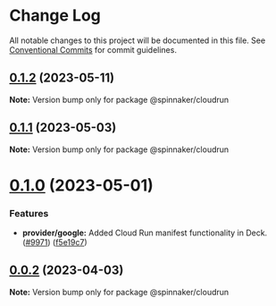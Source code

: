 # Change Log

All notable changes to this project will be documented in this file.
See [Conventional Commits](https://conventionalcommits.org) for commit guidelines.

## [0.1.2](https://github.com/spinnaker/deck/compare/@spinnaker/cloudrun@0.1.1...@spinnaker/cloudrun@0.1.2) (2023-05-11)

**Note:** Version bump only for package @spinnaker/cloudrun





## [0.1.1](https://github.com/spinnaker/deck/compare/@spinnaker/cloudrun@0.1.0...@spinnaker/cloudrun@0.1.1) (2023-05-03)

**Note:** Version bump only for package @spinnaker/cloudrun





# [0.1.0](https://github.com/spinnaker/deck/compare/@spinnaker/cloudrun@0.0.2...@spinnaker/cloudrun@0.1.0) (2023-05-01)


### Features

* **provider/google:** Added Cloud Run manifest functionality in Deck. ([#9971](https://github.com/spinnaker/deck/issues/9971)) ([f5e19c7](https://github.com/spinnaker/deck/commit/f5e19c77a0135963ca1f54beb5ef9abc48ba8968))





## [0.0.2](https://github.com/spinnaker/deck/compare/@spinnaker/cloudrun@0.0.1...@spinnaker/cloudrun@0.0.2) (2023-04-03)

**Note:** Version bump only for package @spinnaker/cloudrun
